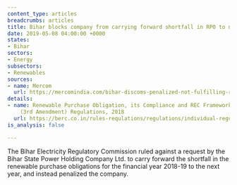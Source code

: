 ```yaml
---
content_type: articles
breadcrumbs: articles
title: Bihar blocks company from carrying forward shortfall in RPO to next year
date: 2019-05-08 04:00:00 +0000
states:
- Bihar
sectors:
- Energy
subsectors:
- Renewables
sources:
- name: Mercom
  url: https://mercomindia.com/bihar-discoms-penalized-not-fulfilling-rpo-shortfall/
details:
- name: Renewable Purchase Obligation, its Compliance and REC Framework Implementation)
    (3rd Amendment) Regulations, 2018
  url: https://berc.co.in/rules-requlations/regulations/individual-regulation/1912-renewable-purchase-obligation-its-compliance-and-rec-framework-implementation-3rd-amendment-regulations-2018
is_analysis: false

---
```

The Bihar Electricity Regulatory Commission ruled against a request by the Bihar State Power Holding Company Ltd. to carry forward the shortfall in the renewable purchase obligations for the financial year 2018-19 to the next year, and instead penalized the company.